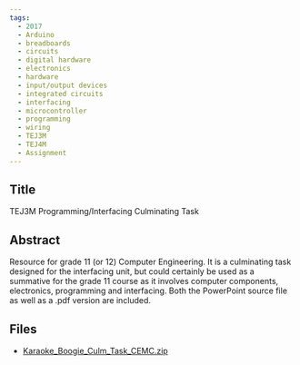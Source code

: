 ```yaml
---
tags:
  - 2017
  - Arduino
  - breadboards
  - circuits
  - digital hardware
  - electronics
  - hardware
  - input/output devices
  - integrated circuits
  - interfacing
  - microcontroller
  - programming
  - wiring
  - TEJ3M
  - TEJ4M
  - Assignment
---
```

    
## Title

TEJ3M Programming/Interfacing Culminating Task

## Abstract

Resource for grade 11 (or 12) Computer Engineering.  It is a culminating task designed for the interfacing unit, but could certainly be used as a summative for the grade 11 course as it involves computer components, electronics, programming and interfacing.  Both the PowerPoint source file as well as a .pdf version are included.

## Files

- [Karaoke_Boogie_Culm_Task_CEMC.zip](resources/2017/Gord_Roller/Karaoke_Boogie_Culm_Task_CEMC.zip)
